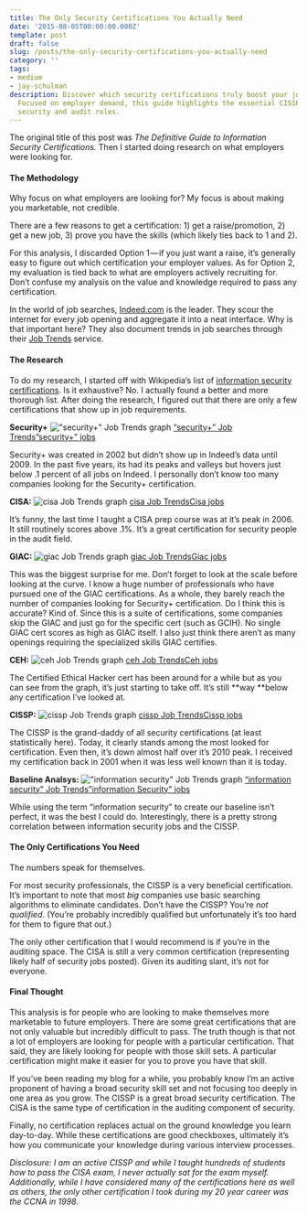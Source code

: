 ```yaml
---
title: The Only Security Certifications You Actually Need
date: '2015-08-05T00:00:00.000Z'
template: post
draft: false
slug: /posts/the-only-security-certifications-you-actually-need
category: ''
tags:
- medium
- jay-schulman
description: Discover which security certifications truly boost your job prospects.
  Focused on employer demand, this guide highlights the essential CISSP and CISA for
  security and audit roles.
---
```

The original title of this post was *The Definitive Guide to Information Security Certifications.* Then I started doing research on what employers were looking for.

#### The Methodology

Why focus on what employers are looking for? My focus is about making you marketable, not credible.

There are a few reasons to get a certification: 1) get a raise/promotion, 2) get a new job, 3) prove you have the skills (which likely ties back to 1 and 2).

For this analysis, I discarded Option 1 — if you just want a raise, it’s generally easy to figure out which certification your employer values. As for Option 2, my evaluation is tied back to what are employers actively recruiting for. Don’t confuse my analysis on the value and knowledge required to pass any certification.

In the world of job searches, [Indeed.com](http://Indeed.com) is the leader. They scour the internet for every job opening and aggregate it into a neat interface. Why is that important here? They also document trends in job searches through their [Job Trends](http://www.indeed.com/jobtrends) service.

#### The Research

To do my research, I started off with Wikipedia’s list of [information security certifications](https://en.wikipedia.org/wiki/List_of_Computer_Security_Certifications). Is it exhaustive? No. I actually found a better and more thorough list. After doing the research, I figured out that there are only a few certifications that show up in job requirements.

**Security+**
![&quot;security+&quot; Job Trends graph](__GHOST_URL__/content/images/max/800/0-HHRE9WoKKGGwU1bf.png)
[“security+” Job Trends](http://www.indeed.com/jobtrends?q=%22security%2B%22)[”security+” jobs](http://www.indeed.com/jobs?q=%22security%2B%22)

Security+ was created in 2002 but didn’t show up in Indeed’s data until 2009. In the past five years, its had its peaks and valleys but hovers just below .1 percent of all jobs on Indeed. I personally don’t know too many companies looking for the Security+ certification.

**CISA:**
![cisa Job Trends graph](__GHOST_URL__/content/images/max/800/0-FI0IXt4FJw7vW7j3.png)
[cisa Job Trends](http://www.indeed.com/jobtrends?q=cisa)[Cisa jobs](http://www.indeed.com/jobs?q=Cisa)

It’s funny, the last time I taught a CISA prep course was at it’s peak in 2006. It still routinely scores above .1%. It’s a great certification for security people in the audit field.

**GIAC:**
![giac Job Trends graph](__GHOST_URL__/content/images/max/800/0-zoCHIGZop1Nt7zxT.png)
[giac Job Trends](http://www.indeed.com/jobtrends?q=giac)[Giac jobs](http://www.indeed.com/jobs?q=Giac)

This was the biggest surprise for me. Don’t forget to look at the scale before looking at the curve. I know a huge number of professionals who have pursued one of the GIAC certifications. As a whole, they barely reach the number of companies looking for Security+ certification. Do I think this is accurate? Kind of. Since this is a suite of certifications, some companies skip the GIAC and just go for the specific cert (such as GCIH). No single GIAC cert scores as high as GIAC itself. I also just think there aren’t as many openings requiring the specialized skills GIAC certifies.

**CEH:**
![ceh Job Trends graph](__GHOST_URL__/content/images/max/800/0-btXLrZ7Px5feG-YU.png)
[ceh Job Trends](http://www.indeed.com/jobtrends?q=ceh)[Ceh jobs](http://www.indeed.com/jobs?q=Ceh)

The Certified Ethical Hacker cert has been around for a while but as you can see from the graph, it’s just starting to take off. It’s still **way **below any certification I’ve looked at.

**CISSP:**
![cissp Job Trends graph](__GHOST_URL__/content/images/max/800/0-GqRCVFdbCZQYOv_m.png)
[cissp Job Trends](http://www.indeed.com/jobtrends?q=cissp)[Cissp jobs](http://www.indeed.com/jobs?q=Cissp)

The CISSP is the grand-daddy of all security certifications (at least statistically here). Today, it clearly stands among the most looked for certification. Even then, it’s down almost half over it’s 2010 peak. I received my certification back in 2001 when it was less well known than it is today.

**Baseline Analsys:**
![&quot;information security&quot; Job Trends graph](__GHOST_URL__/content/images/max/800/0-WzOffM14DSa---RU.png)
[“information security” Job Trends](http://www.indeed.com/jobtrends?q=%22information+security%22)[”information Security” jobs](http://www.indeed.com/jobs?q=%22information+Security%22)

While using the term “information security” to create our baseline isn’t perfect, it was the best I could do. Interestingly, there is a pretty strong correlation between information security jobs and the CISSP.

#### The Only Certifications You Need

The numbers speak for themselves.

For most security professionals, the CISSP is a very beneficial certification. It’s important to note that most *big* companies use basic searching algorithms to eliminate candidates. Don’t have the CISSP? You’re *not qualified*. (You’re probably incredibly qualified but unfortunately it’s too hard for them to figure that out.)

The only other certification that I would recommend is if you’re in the auditing space. The CISA is still a very common certification (representing likely half of security jobs posted). Given its auditing slant, it’s not for everyone.

#### Final Thought

This analysis is for people who are looking to make themselves more marketable to future employers. There are some great certifications that are not only valuable but incredibly difficult to pass. The truth though is that not a lot of employers are looking for people with a particular certification. That said, they are likely looking for people with those skill sets. A particular certification might make it easier for you to prove you have that skill.

If you’ve been reading my blog for a while, you probably know I’m an active proponent of having a broad security skill set and not focusing too deeply in one area as you grow. The CISSP is a great broad security certification. The CISA is the same type of certification in the auditing component of security.

Finally, no certification replaces actual on the ground knowledge you learn day-to-day. While these certifications are good checkboxes, ultimately it’s how you communicate your knowledge during various interview processes.

*Disclosure: I am an active CISSP and while I taught hundreds of students how to pass the CISA exam, I never actually sat for the exam myself. Additionally, while I have considered many of the certifications here as well as others, the only other certification I took during my 20 year career was the CCNA in 1998.*